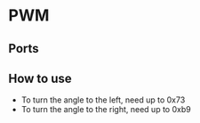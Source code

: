 # PWM
## Ports
## How to use
- To turn the angle to the left, need up to 0x73
- To turn the angle to the right, need up to 0xb9